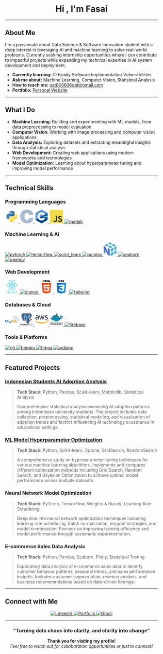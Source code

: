 <h1 align="center">Hi , I'm Fasai</h1>

---

##  About Me

I'm a passionate about Data Science & Software Innovation student with a deep interest in leveraging AI and machine learning to solve real-world problems. Currently seeking internship opportunities where I can contribute to impactful projects while expanding my technical expertise in AI system development and deployment.

- **Currently learning:** C-Family Software Implementation Vulnerabilities
- **Ask me about:** Machine Learning, Computer Vision, Statistical Analysis
- **How to reach me:** [oat606606oat@gmail.com](mailto:oat606606oat@gmail.com)
- **Portfolio:** [Personal Website](https://skyshineth.github.io/)

---

## What I Do

- **Machine Learning:** Building and experimenting with ML models, from data preprocessing to model evaluation
- **Computer Vision:** Working with image processing and computer vision applications
- **Data Analysis:** Exploring datasets and extracting meaningful insights through statistical analysis
- **Web Development:** Creating web applications using modern frameworks and technologies
- **Model Optimization:** Learning about hyperparameter tuning and improving model performance

---


##  Technical Skills

### Programming Languages
<p align="left">
  <a href="https://www.python.org" target="_blank" rel="noreferrer">
    <img src="https://raw.githubusercontent.com/devicons/devicon/master/icons/python/python-original.svg" alt="python" width="45" height="45"/>
  </a>
  <a href="https://www.cprogramming.com/" target="_blank" rel="noreferrer">
    <img src="https://raw.githubusercontent.com/devicons/devicon/master/icons/c/c-original.svg" alt="c" width="45" height="45"/>
  </a>
  <a href="https://www.w3schools.com/cpp/" target="_blank" rel="noreferrer">
    <img src="https://raw.githubusercontent.com/devicons/devicon/master/icons/cplusplus/cplusplus-original.svg" alt="cplusplus" width="45" height="45"/>
  </a>
  <a href="https://developer.mozilla.org/en-US/docs/Web/JavaScript" target="_blank" rel="noreferrer">
    <img src="https://raw.githubusercontent.com/devicons/devicon/master/icons/javascript/javascript-original.svg" alt="javascript" width="45" height="45"/>
  </a>
  <a href="https://www.mathworks.com/" target="_blank" rel="noreferrer">
    <img src="https://upload.wikimedia.org/wikipedia/commons/2/21/Matlab_Logo.png" alt="matlab" width="45" height="45"/>
  </a>
</p>

### Machine Learning & AI
<p align="left">
  <a href="https://pytorch.org/" target="_blank" rel="noreferrer">
    <img src="https://www.vectorlogo.zone/logos/pytorch/pytorch-icon.svg" alt="pytorch" width="45" height="45"/>
  </a>
  <a href="https://www.tensorflow.org" target="_blank" rel="noreferrer">
    <img src="https://www.vectorlogo.zone/logos/tensorflow/tensorflow-icon.svg" alt="tensorflow" width="45" height="45"/>
  </a>
  <a href="https://scikit-learn.org/" target="_blank" rel="noreferrer">
    <img src="https://upload.wikimedia.org/wikipedia/commons/0/05/Scikit_learn_logo_small.svg" alt="scikit_learn" width="45" height="45"/>
  </a>
  <a href="https://pandas.pydata.org/" target="_blank" rel="noreferrer">
    <img src="https://raw.githubusercontent.com/devicons/devicon/2ae2a900d2f041da66e950e4d48052658d850630/icons/pandas/pandas-icon.svg" alt="pandas" width="45" height="45"/>
  </a>
  <a href="https://numpy.org/" target="_blank" rel="noreferrer">
    <img src="https://raw.githubusercontent.com/devicons/devicon/master/icons/numpy/numpy-original.svg" alt="numpy" width="45" height="45"/>
  </a>
  <a href="https://seaborn.pydata.org/" target="_blank" rel="noreferrer">
    <img src="https://seaborn.pydata.org/_images/logo-mark-lightbg.svg" alt="seaborn" width="45" height="45"/>
  </a>
  <a href="https://opencv.org/" target="_blank" rel="noreferrer">
    <img src="https://www.vectorlogo.zone/logos/opencv/opencv-icon.svg" alt="opencv" width="45" height="45"/>
  </a>
</p>

### Web Development
<p align="left">
  <a href="https://reactjs.org/" target="_blank" rel="noreferrer">
    <img src="https://raw.githubusercontent.com/devicons/devicon/master/icons/react/react-original-wordmark.svg" alt="react" width="45" height="45"/>
  </a>
  <a href="https://www.djangoproject.com/" target="_blank" rel="noreferrer">
    <img src="https://cdn.worldvectorlogo.com/logos/django.svg" alt="django" width="45" height="45"/>
  </a>
  <a href="https://www.w3.org/html/" target="_blank" rel="noreferrer">
    <img src="https://raw.githubusercontent.com/devicons/devicon/master/icons/html5/html5-original-wordmark.svg" alt="html5" width="45" height="45"/>
  </a>
  <a href="https://www.w3schools.com/css/" target="_blank" rel="noreferrer">
    <img src="https://raw.githubusercontent.com/devicons/devicon/master/icons/css3/css3-original-wordmark.svg" alt="css3" width="45" height="45"/>
  </a>
  <a href="https://tailwindcss.com/" target="_blank" rel="noreferrer">
    <img src="https://www.vectorlogo.zone/logos/tailwindcss/tailwindcss-icon.svg" alt="tailwind" width="45" height="45"/>
  </a>
</p>

### Databases & Cloud
<p align="left">
  <a href="https://www.mysql.com/" target="_blank" rel="noreferrer">
    <img src="https://raw.githubusercontent.com/devicons/devicon/master/icons/mysql/mysql-original-wordmark.svg" alt="mysql" width="45" height="45"/>
  </a>
  <a href="https://www.postgresql.org" target="_blank" rel="noreferrer">
    <img src="https://raw.githubusercontent.com/devicons/devicon/master/icons/postgresql/postgresql-original-wordmark.svg" alt="postgresql" width="45" height="45"/>
  </a>
  <a href="https://aws.amazon.com" target="_blank" rel="noreferrer">
    <img src="https://raw.githubusercontent.com/devicons/devicon/master/icons/amazonwebservices/amazonwebservices-original-wordmark.svg" alt="aws" width="45" height="45"/>
  </a>
  <a href="https://www.docker.com/" target="_blank" rel="noreferrer">
    <img src="https://raw.githubusercontent.com/devicons/devicon/master/icons/docker/docker-original-wordmark.svg" alt="docker" width="45" height="45"/>
  </a>
  <a href="https://firebase.google.com/" target="_blank" rel="noreferrer">
    <img src="https://www.vectorlogo.zone/logos/firebase/firebase-icon.svg" alt="firebase" width="45" height="45"/>
  </a>
</p>

### Tools & Platforms
<p align="left">
  <a href="https://git-scm.com/" target="_blank" rel="noreferrer">
    <img src="https://www.vectorlogo.zone/logos/git-scm/git-scm-icon.svg" alt="git" width="45" height="45"/>
  </a>
  <a href="https://www.heroku.com/" target="_blank" rel="noreferrer">
    <img src="https://www.vectorlogo.zone/logos/heroku/heroku-icon.svg" alt="heroku" width="45" height="45"/>
  </a>
  <a href="https://www.figma.com/" target="_blank" rel="noreferrer">
    <img src="https://www.vectorlogo.zone/logos/figma/figma-icon.svg" alt="figma" width="45" height="45"/>
  </a>
  <a href="https://www.arduino.cc/" target="_blank" rel="noreferrer">
    <img src="https://cdn.worldvectorlogo.com/logos/arduino-1.svg" alt="arduino" width="45" height="45"/>
  </a>
</p>

---

## Featured Projects

### [Indonesian Students AI Adoption Analysis](https://github.com/SkyShineTH/Indonesian-Students-AI-Adoption-Analysis)
> **Tech Stack:** Python, Pandas, Scikit-learn, Matplotlib, Statistical Analysis
> 
> Comprehensive statistical analysis examining AI adoption patterns among Indonesian university students. The project includes data collection, preprocessing, statistical modeling, and visualization of adoption trends and factors influencing AI technology acceptance in educational settings.

### [ML Model Hyperparameter Optimization](https://github.com/SkyShineTH/ML-Model-Hyperparameter-Optimization.git)
> **Tech Stack:** Python, Scikit-learn, Optuna, GridSearch, RandomSearch
> 
> A comprehensive study on hyperparameter tuning techniques for various machine learning algorithms. Implements and compares different optimization methods including Grid Search, Random Search, and Bayesian Optimization to achieve optimal model performance across multiple datasets.

### Neural Network Model Optimization
> **Tech Stack:** PyTorch, TensorFlow, Weights & Biases, Learning Rate Scheduling
> 
> Deep dive into neural network optimization techniques including learning rate scheduling, batch normalization, dropout strategies, and model compression. Focuses on improving training efficiency and model performance through systematic experimentation.

### E-commerce Sales Data Analysis
> **Tech Stack:** Python, Pandas, Seaborn, Plotly, Statistical Testing
> 
> Exploratory data analysis of e-commerce sales data to identify customer behavior patterns, seasonal trends, and sales performance insights. Includes customer segmentation, revenue analysis, and business recommendations based on data-driven findings.

---

##  Connect with Me

<p align="center">
  <a href="https://www.linkedin.com/in/%E0%B8%9F%E0%B9%89%E0%B8%B2%E0%B9%83%E0%B8%AA-%E0%B8%A2%E0%B8%B8%E0%B8%95%E0%B8%B0%E0%B8%A7%E0%B8%B1%E0%B8%99-970704379/" target="_blank">
    <img src="https://img.shields.io/badge/LinkedIn-%230077B5.svg?style=for-the-badge&logo=linkedin&logoColor=white" alt="LinkedIn" />
  </a>
  <a href="https://skyshineth.github.io/" target="_blank">
    <img src="https://img.shields.io/badge/Portfolio-%23000000.svg?style=for-the-badge&logo=firefox&logoColor=#FF7139" alt="Portfolio" />
  </a>
  <a href="mailto:oat606606oat@gmail.com" target="_blank">
    <img src="https://img.shields.io/badge/Gmail-%23333?style=for-the-badge&logo=gmail&logoColor=white" alt="Gmail" />
  </a>
</p>

---

<div align="center">
  
### "Turning data chaos into clarity, and clarity into change" 
  
**Thank you for visiting my profile!**  
*Feel free to reach out for collaboration opportunities or just to connect!*
</div>
